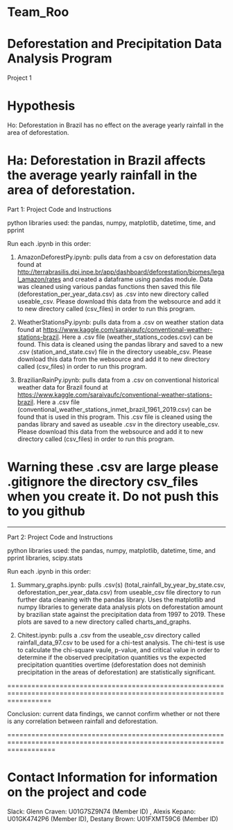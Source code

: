 # Team_Roo

# Deforestation and Precipitation Data Analysis Program
Project 1

# Hypothesis
Ho: Deforestation in Brazil has no effect on the average yearly rainfall in the area of deforestation.

Ha: Deforestation in Brazil affects the average yearly rainfall in the area of deforestation.
======================================================================================================================
Part 1: Project Code and Instructions

python libraries used: the pandas, numpy, matplotlib, datetime, time, and pprint

Run each .ipynb in this order:

1. AmazonDeforestPy.ipynb: pulls data from a csv on deforestation data found at http://terrabrasilis.dpi.inpe.br/app/dashboard/deforestation/biomes/legal_amazon/rates 
and created a dataframe using pandas module. Data was cleaned using various pandas functions then saved this file (deforestation_per_year_data.csv) as .csv 
into new directory called useable_csv. Please download this data from the websource and add it to new directory called (csv_files) in order to run this program. 

2. WeatherStationsPy.ipynb: pulls data from a .csv on weather station data found at https://www.kaggle.com/saraivaufc/conventional-weather-stations-brazil. Here a .csv file (weather_stations_codes.csv) can be found. This data is cleaned using the pandas library and saved to a new .csv (station_and_state.csv) file in the directory useable_csv.
Please download this data from the websource and add it to new directory called (csv_files) in order to run this program. 

3. BrazilianRainPy.ipynb: pulls data from a .csv on conventional historical weather data for Brazil found at https://www.kaggle.com/saraivaufc/conventional-weather-stations-brazil. 
Here a .csv file (conventional_weather_stations_inmet_brazil_1961_2019.csv) can be found that is used in this program. This .csv file is cleaned using the pandas library and saved 
as useable .csv in the directory useable_csv. Please download this data from the websource and add it to new directory called (csv_files) in order to run this program. 

# Warning these .csv are large please .gitignore the directory csv_files when you create it. Do not push this to you github
-----------------------------------------------------------------------------------------------------------------------
Part 2: Project Code and Instructions

python libraries used: the pandas, numpy, matplotlib, datetime, time, and pprint libraries, scipy.stats

Run each .ipynb in this order:

1. Summary_graphs.ipynb: pulls .csv(s) (total_rainfall_by_year_by_state.csv, deforestation_per_year_data.csv) from useable_csv file directory to run further data cleaning with the pandas library. Uses the matplotlib and numpy libraries to generate data analysis plots on deforestation amount by brazilian state against the precipitation data from 1997 to 2019. These plots are saved to a new directory called charts_and_graphs.

2. Chitest.ipynb: pulls a .csv from the useable_csv directory called rainfall_data_97.csv to be used for a chi-test analysis. The chi-test is use to calculate the chi-square vaule, p-value, and critical value in order to determine if the observed precipitation quantities vs the expected precipitation quantities overtime (deforestation does not deminish precipitation in the areas of deforestation) are statistically significant. 


=======================================================================================================================

Conclusion: current data findings, we cannot confirm whether or not there is any correlation between rainfall and deforestation. 

========================================================================================================================
# Contact Information for information on the project and code

Slack: Glenn Craven: U01G7SZ9N74 (Member ID) , Alexis Kepano: U01GK4742P6 (Member ID), Destany Brown: U01FXMT59C6 (Member ID)
